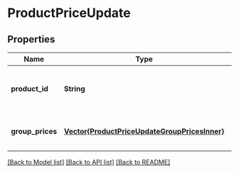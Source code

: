 # ProductPriceUpdate


## Properties
Name | Type | Description | Notes
------------ | ------------- | ------------- | -------------
**product_id** | **String** | Defines the product where the price has to be updated | [optional] [default to nothing]
**group_prices** | [**Vector{ProductPriceUpdateGroupPricesInner}**](ProductPriceUpdateGroupPricesInner.md) | Defines product&#39;s group prices | [optional] [default to nothing]


[[Back to Model list]](../README.md#models) [[Back to API list]](../README.md#api-endpoints) [[Back to README]](../README.md)


